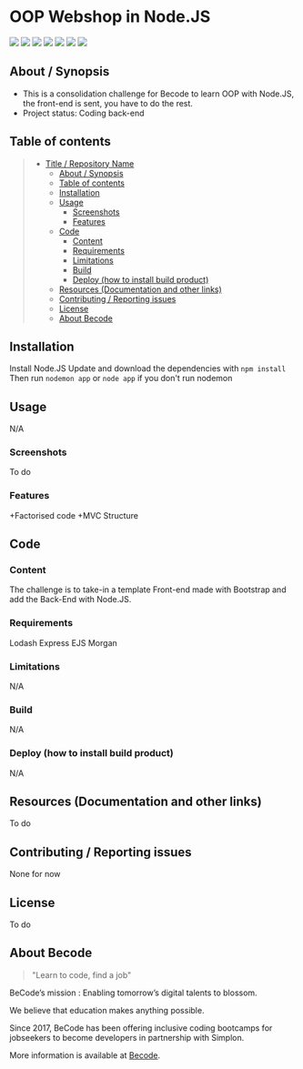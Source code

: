 # OOP Webshop in Node.JS
![](https://img.shields.io/badge/Company-Becode-blue)
![](https://img.shields.io/badge/Front.end-Done-green)
![](https://img.shields.io/badge/Factoring.template-Done-green)
![](https://img.shields.io/badge/MVC-WIP-yellow)
![](https://img.shields.io/badge/Node.JS-WIP-yellow)
![](https://img.shields.io/badge/Analasis-Done-green)
![](https://img.shields.io/badge/JWT-Queued-orange)


## About / Synopsis

* This is a consolidation challenge for Becode to learn OOP with Node.JS, the front-end is sent, you have to do the rest.
* Project status: Coding back-end

## Table of contents

> * [Title / Repository Name](#OOP-Webshop-in-Node.JS)
>   * [About / Synopsis](#about--synopsis)
>   * [Table of contents](#table-of-contents)
>   * [Installation](#installation)
>   * [Usage](#usage)
>     * [Screenshots](#screenshots)
>     * [Features](#features)
>   * [Code](#code)
>     * [Content](#content)
>     * [Requirements](#requirements)
>     * [Limitations](#limitations)
>     * [Build](#build)
>     * [Deploy (how to install build product)](#deploy-how-to-install-build-product)
>   * [Resources (Documentation and other links)](#resources-documentation-and-other-links)
>   * [Contributing / Reporting issues](#contributing--reporting-issues)
>   * [License](#license)
>   * [About Becode](#about-Becode)

## Installation

Install Node.JS
Update and download the dependencies with ```npm install```
Then run ```nodemon app``` or ```node app``` if you don't run nodemon

## Usage

N/A

### Screenshots

To do

### Features

+Factorised code
+MVC Structure

## Code

### Content

The challenge is to take-in a template Front-end made with Bootstrap and add the Back-End with Node.JS.

### Requirements

Lodash
Express
EJS
Morgan

### Limitations

N/A

### Build

N/A

### Deploy (how to install build product)

N/A

## Resources (Documentation and other links)

To do

## Contributing / Reporting issues

None for now

## License

To do


## About Becode

>"Learn to code, find a job"

BeCode’s mission : Enabling tomorrow’s digital talents to blossom.

We believe that education makes anything possible.

Since 2017, BeCode has been offering inclusive coding bootcamps for jobseekers to become developers in partnership with Simplon.

More information is available at [Becode](https://becode.org/).